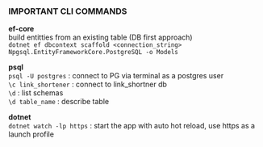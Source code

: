 <h3>IMPORTANT CLI COMMANDS</h3>

**ef-core** </br>
build entitties from an existing table (DB first approach) </br>
 `dotnet ef dbcontext scaffold <connection_string> Npgsql.EntityFrameworkCore.PostgreSQL -o Models`

**psql** </br>
 `psql -U postgres` : connect to PG via terminal as a postgres user </br>
 `\c link_shortener` : connect to link_shortner db </br>
 `\d` : list schemas </br>
 `\d table_name` : describe table </br>

**dotnet**</br>
`dotnet watch -lp https` : start the app with auto hot reload, use https as a launch profile
